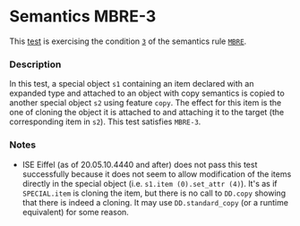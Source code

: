 # Semantics MBRE-3

This [test](.) is exercising the condition [`3`](../Readme.md) of the semantics rule [`MBRE`](../../mbre/Readme.md).

### Description

In this test, a special object `s1` containing an item declared with an expanded type and attached to an object with copy semantics is copied to another special object  `s2` using feature `copy`. The effect for this item is the one of cloning the object it is attached to and attaching it to the target (the corresponding item in `s2`). This test satisfies `MBRE-3`.

### Notes

* ISE Eiffel (as of 20.05.10.4440 and after) does not pass this test successfully because it does not seem to allow modification of the items directly in the special object (i.e. `s1.item (0).set_attr (4)`). It's as if `SPECIAL.item` is cloning the item, but there is no call to `DD.copy` showing that there is indeed a cloning. It may use `DD.standard_copy` (or a runtime equivalent) for some reason.
